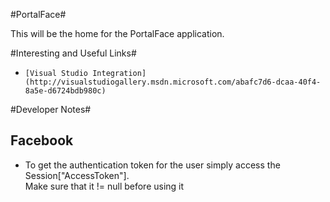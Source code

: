 #PortalFace#

This will be the home for the PortalFace application.


#Interesting and Useful Links#

*     [Visual Studio Integration](http://visualstudiogallery.msdn.microsoft.com/abafc7d6-dcaa-40f4-8a5e-d6724bdb980c)

#Developer Notes#

## Facebook ##
*    To get the authentication token for the user simply access the Session["AccessToken"].   
        Make sure that it != null before using it
